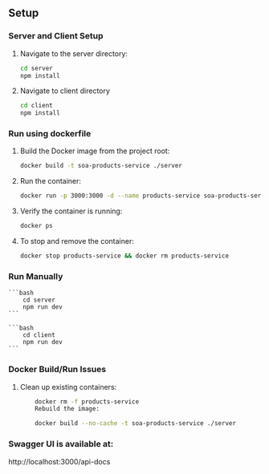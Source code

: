## Setup

### Server and Client Setup

1. Navigate to the server directory:
   ```bash
   cd server
   npm install
    ```

2. Navigate to client directory
     ```bash
   cd client
   npm install
    ```

### Run using dockerfile

1. Build the Docker image from the project root:
    ```bash
    docker build -t soa-products-service ./server
    ```

2. Run the container:
    ```bash
    docker run -p 3000:3000 -d --name products-service soa-products-service
    ```

3. Verify the container is running:
    ```bash
    docker ps
    ```

4. To stop and remove the container:
    ```bash
    docker stop products-service && docker rm products-service
    ```

### Run Manually

    ```bash
        cd server
        npm run dev
    ```

    ```bash
        cd client
        npm run dev
    ```

### Docker Build/Run Issues

1. Clean up existing containers:

    ```bash
        docker rm -f products-service
        Rebuild the image:
    ```

    ```bash
        docker build --no-cache -t soa-products-service ./server
    ```

### Swagger UI is available at:
 http://localhost:3000/api-docs